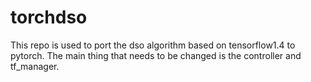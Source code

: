 # torchdso
This repo is used to port the dso algorithm based on tensorflow1.4 to pytorch.
The main thing that needs to be changed is the controller and tf_manager.
